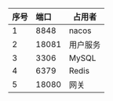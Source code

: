 | 序号 | 端口  | 占用者   |
| ---- | :---- | -------- |
| 1    | 8848  | nacos    |
| 2    | 18081 | 用户服务 |
| 3    | 3306  | MySQL    |
| 4    | 6379  | Redis    |
| 5    | 18080 | 网关     |

